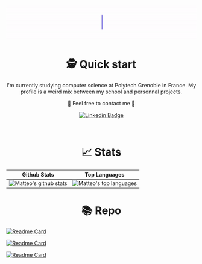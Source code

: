 ![](intro.gif)

<h1 align="center">🕵️ Quick start </h1>

<p align="center">
I'm currently studying computer science at Polytech Grenoble in France. My profile is a weird mix between my school and personnal projects.

<p align="center">
🚀 Feel free to contact me 🚀


</p>

<div align="center">

  [![Linkedin Badge](https://img.shields.io/badge/-matteodcr-blue?style=flat-square&logo=Linkedin&logoColor=white&link=https://www.linkedin.com/in/matteodcr/)](https://www.linkedin.com/in/matteodcr/)
</div>
<br>

<h1 align="center">📈  Stats </h1>

| Github Stats | Top Languages |
| --- | --- |
| ![Matteo's github stats](https://github-readme-stats.vercel.app/api?username=matteodcr&show_icons=true&title_color=f6c32c&icon_color=f6c32c&text_color=9f9f9f&bg_color=151515&count_private=true) | ![Matteo's top languages](https://github-readme-stats.vercel.app/api/top-langs/?username=matteodcr&show_icons=true&title_color=f6c32c&icon_color=f6c32c&text_color=9f9f9f&bg_color=151515&count_private=true&layout=compact) |



<h1 align="center">📚 Repo </h1>


[![Readme Card](https://github-readme-stats.vercel.app/api/pin/?username=matteodcr&repo=TurtleRTK)](https://github.com/matteodcr/TurtleRTK)


[![Readme Card](https://github-readme-stats.vercel.app/api/pin/?username=matteodcr&repo=patatruck-info3)](https://github.com/matteodcr/patatruck-info3)

[![Readme Card](https://github-readme-stats.vercel.app/api/pin/?username=matteodcr&repo=pollen_traquaire)](https://github.com/matteodcr/pollen_traquaire)

